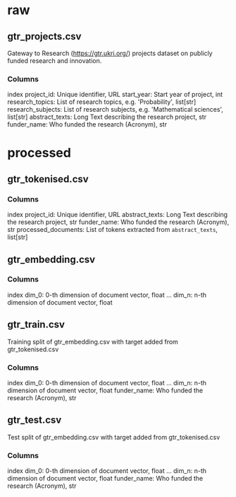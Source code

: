 # raw

## gtr_projects.csv

Gateway to Research (https://gtr.ukri.org/) projects dataset on publicly 
funded research and innovation.

### Columns

index
project_id: Unique identifier, URL
start_year: Start year of project, int
research_topics: List of research topics, e.g. 'Probability', list[str]
research_subjects: List of research subjects, e.g. 'Mathematical sciences', list[str]
abstract_texts: Long Text describing the research project, str
funder_name: Who funded the research (Acronym), str


# processed

## gtr_tokenised.csv

### Columns

index
project_id: Unique identifier, URL
abstract_texts: Long Text describing the research project, str
funder_name: Who funded the research (Acronym), str
processed_documents: List of tokens extracted from `abstract_texts`, list[str]

## gtr_embedding.csv

### Columns

index
dim_0: 0-th dimension of document vector, float
...
dim_n: n-th dimension of document vector, float

## gtr_train.csv

Training split of gtr_embedding.csv with target added
from gtr_tokenised.csv

### Columns

index
dim_0: 0-th dimension of document vector, float
...
dim_n: n-th dimension of document vector, float
funder_name: Who funded the research (Acronym), str

## gtr_test.csv

Test split of gtr_embedding.csv with target added 
from gtr_tokenised.csv

### Columns

index
dim_0: 0-th dimension of document vector, float
...
dim_n: n-th dimension of document vector, float
funder_name: Who funded the research (Acronym), str
